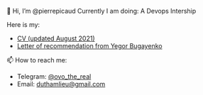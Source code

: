 👋 Hi, I’m @pierrepicaud
Currently I am doing: A Devops Intership

Here is my:
- [CV (updated August 2021)](https://drive.google.com/file/d/1XKXcJOrfsRcaGKFD0amHwS8D3dl4JOy4/view?usp=sharing)
- [Letter of recommendation from Yegor Bugayenko](https://www.yegor256.com/2021/12/01/teaching.html)

📫 How to reach me:
  - Telegram: [@ovo_the_real](https://t.me/ovo_the_real)
  - Email: duthamlieu@gmail.com

<!---
pierrepicaud/pierrepicaud is a ✨ special ✨ repository because its `README.md` (this file) appears on your GitHub profile.
You can click the Preview link to take a look at your changes.
--->
